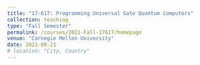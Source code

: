 ```yaml
---
title: "17-617: Programming Universal Gate Quantum Computers"
collection: teaching
type: "Fall Semester"
permalink: /courses/2021-Fall-17617/homepage
venue: "Carnegie Mellon University"
date: 2021-08-21
# location: "City, Country"
---
```

